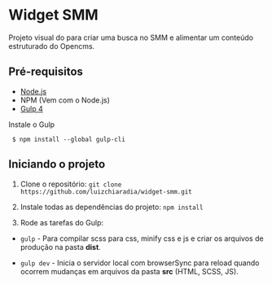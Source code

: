 # Widget SMM
Projeto visual do para criar uma busca no SMM e alimentar um conteúdo estruturado do Opencms.

## Pré-requisitos
- [Node.js](https://nodejs.org/en/download/ "Node Js")
-  NPM (Vem com o Node.js)
- [Gulp 4](https://gulpjs.com/ "Gulp")

Instale o Gulp

     $ npm install --global gulp-cli
     

## Iniciando o projeto

1. Clone o repositório:
`git clone https://github.com/luizchiaradia/widget-smm.git`

    
2. Instale todas as dependências do projeto:
   `npm install`

4. Rode as tarefas do Gulp:
  - `gulp`      - Para compilar scss para css, minify css e js e criar os arquivos de produção na pasta **dist**.

  - `gulp dev`  - Inicia o servidor local com browserSync para reload quando ocorrem mudanças em arquivos da pasta **src** (HTML, SCSS, JS).
